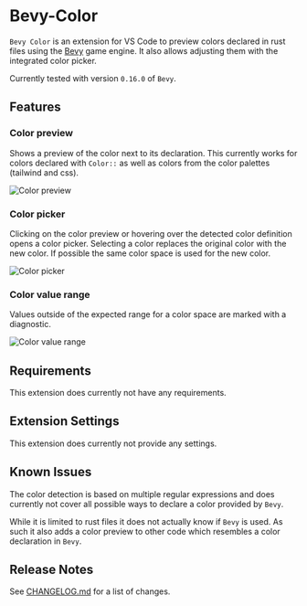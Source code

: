 # Bevy-Color

`Bevy Color` is an extension for VS Code to preview colors declared in rust files using the [Bevy](https://bevyengine.org/) game engine. It also allows adjusting them with the integrated color picker.

Currently tested with version `0.16.0` of `Bevy`.

## Features

### Color preview

Shows a preview of the color next to its declaration.
This currently works for colors declared with `Color::` as well as colors from the color palettes (tailwind and css).

![Color preview](image/ColorPreview.png)

### Color picker

Clicking on the color preview or hovering over the detected color definition opens a color picker.
Selecting a color replaces the original color with the new color.
If possible the same color space is used for the new color.

![Color picker](image/ColorPicker.png)

### Color value range

Values outside of the expected range for a color space are marked with a diagnostic.

![Color value range](image/ColorValueRange.png)

## Requirements

This extension does currently not have any requirements.

## Extension Settings

This extension does currently not provide any settings.

## Known Issues

The color detection is based on multiple regular expressions and does currently not cover all possible ways to declare a color provided by `Bevy`.

While it is limited to rust files it does not actually know if `Bevy` is used.
As such it also adds a color preview to other code which resembles a color declaration in `Bevy`.

## Release Notes

See [CHANGELOG.md](./CHANGELOG.md) for a list of changes.
